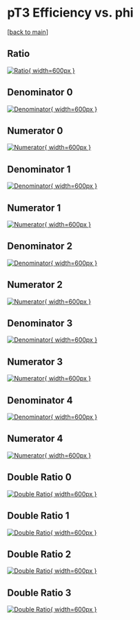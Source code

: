 # pT3 Efficiency vs. phi

[[back to main](./)]



## Ratio

[![Ratio](../mtv/var/pT3_base_13_-1_eff_phi.png){ width=600px }](../mtv/var/pT3_base_13_-1_eff_phi.pdf)

## Denominator 0

[![Denominator](../mtv/den/pT3_base_13_-1_eff_phi_den0.png){ width=600px }](../mtv/den/pT3_base_13_-1_eff_phi_den0.pdf)

## Numerator 0

[![Numerator](../mtv/num/pT3_base_13_-1_eff_phi_num0.png){ width=600px }](../mtv/num/pT3_base_13_-1_eff_phi_num0.pdf)

## Denominator 1

[![Denominator](../mtv/den/pT3_base_13_-1_eff_phi_den1.png){ width=600px }](../mtv/den/pT3_base_13_-1_eff_phi_den1.pdf)

## Numerator 1

[![Numerator](../mtv/num/pT3_base_13_-1_eff_phi_num1.png){ width=600px }](../mtv/num/pT3_base_13_-1_eff_phi_num1.pdf)

## Denominator 2

[![Denominator](../mtv/den/pT3_base_13_-1_eff_phi_den2.png){ width=600px }](../mtv/den/pT3_base_13_-1_eff_phi_den2.pdf)

## Numerator 2

[![Numerator](../mtv/num/pT3_base_13_-1_eff_phi_num2.png){ width=600px }](../mtv/num/pT3_base_13_-1_eff_phi_num2.pdf)

## Denominator 3

[![Denominator](../mtv/den/pT3_base_13_-1_eff_phi_den3.png){ width=600px }](../mtv/den/pT3_base_13_-1_eff_phi_den3.pdf)

## Numerator 3

[![Numerator](../mtv/num/pT3_base_13_-1_eff_phi_num3.png){ width=600px }](../mtv/num/pT3_base_13_-1_eff_phi_num3.pdf)

## Denominator 4

[![Denominator](../mtv/den/pT3_base_13_-1_eff_phi_den4.png){ width=600px }](../mtv/den/pT3_base_13_-1_eff_phi_den4.pdf)

## Numerator 4

[![Numerator](../mtv/num/pT3_base_13_-1_eff_phi_num4.png){ width=600px }](../mtv/num/pT3_base_13_-1_eff_phi_num4.pdf)

## Double Ratio 0

[![Double Ratio](../mtv/ratio/pT3_base_13_-1_eff_phi_ratio0.png){ width=600px }](../mtv/ratio/pT3_base_13_-1_eff_phi_ratio0.pdf)

## Double Ratio 1

[![Double Ratio](../mtv/ratio/pT3_base_13_-1_eff_phi_ratio1.png){ width=600px }](../mtv/ratio/pT3_base_13_-1_eff_phi_ratio1.pdf)

## Double Ratio 2

[![Double Ratio](../mtv/ratio/pT3_base_13_-1_eff_phi_ratio2.png){ width=600px }](../mtv/ratio/pT3_base_13_-1_eff_phi_ratio2.pdf)

## Double Ratio 3

[![Double Ratio](../mtv/ratio/pT3_base_13_-1_eff_phi_ratio3.png){ width=600px }](../mtv/ratio/pT3_base_13_-1_eff_phi_ratio3.pdf)

